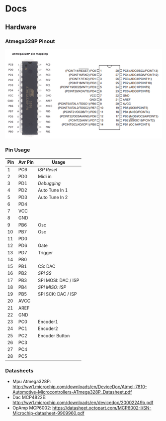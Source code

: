 # Docs

## Hardware

### Atmega328P Pinout

![](images/atmega328p-pinout.gif)

### Pin Usage

| Pin  | Avr Pin | Usage               |
| ---- | ------- | ------------------- |
| 1    | PC6     | *ISP Reset*         |
| 2    | PD0     | Midi in             |
| 3    | PD1     | *Debugging*         |
| 4    | PD2     | Auto Tune In 1      |
| 5    | PD3     | Auto Tune In 2      |
| 6    | PD4     |                     |
| 7    | VCC     |                     |
| 8    | GND     |                     |
| 9    | PB6     | Osc                 |
| 10   | PB7     | Osc                 |
| 11   | PD0     |                     |
| 12   | PD6     | Gate                |
| 13   | PD7     | Trigger             |
| 14   | PB0     |                     |
| 15   | PB1     | CS: DAC             |
| 16   | PB2     | *SPI SS*            |
| 17   | PB3     | SPI MOSI: DAC / ISP |
| 18   | PB4     | *SPI MISO: ISP*     |
| 19   | PB5     | SPI SCK: DAC / ISP  |
| 20   | AVCC    |                     |
| 21   | AREF    |                     |
| 22   | GND     |                     |
| 23   | PC0     | Encoder1            |
| 24   | PC1     | Encoder2            |
| 25   | PC2     | Encoder Button      |
| 26   | PC3     |                     |
| 27   | PC4     |                     |
| 28   | PC5     |                     |



### Datasheets

* Mpu Atmega328P: http://ww1.microchip.com/downloads/en/DeviceDoc/Atmel-7810-Automotive-Microcontrollers-ATmega328P_Datasheet.pdf
* Dac MCP4822E: http://ww1.microchip.com/downloads/en/devicedoc/20002249b.pdf
* OpAmp MCP6002: https://datasheet.octopart.com/MCP6002-I/SN-Microchip-datasheet-9909960.pdf
